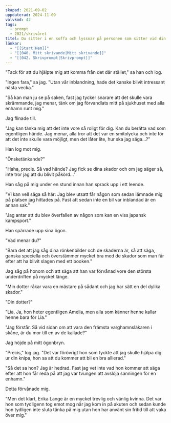 ```yaml
---
skapad: 2021-09-02
uppdaterad: 2024-11-09
valvkod: 42
tags:
  - prompt
  - 2021/skrivåret
titel: Du sitter i en soffa och lyssnar på personen som sitter vid din sida
länkar:
  - "[[Start|Hem]]"
  - "[[040. Mitt skrivande|Mitt skrivande]]"
  - "[[042. Skrivprompt|Skrivprompt]]"
---
```

"Tack för att du hjälpte mig att komma från det där stället," sa han och log.

"Ingen fara," sa jag. "Utan vår inblandning, hade det kanske blivit intressant nästa vecka."

"Så kan man ju se på saken, fast jag tycker snarare att det skulle vara skrämmande, jag menar, tänk om jag förvandlats mitt på sjukhuset med alla enhamn runt mig."

Jag flinade till.

"Jag kan tänka mig att det inte vore så roligt för dig. Kan du berätta vad som egentligen hände. Jag menar, alla tror att det var en smitolycka och inte för att det inte skulle vara möjligt, men det låter lite, hur ska jag säga...?"

Han log mot mig.

"Önsketänkande?"

"Haha, precis. Så vad hände? Jag fick se dina skador och om jag säger så, inte tror jag att du blivit påkörd..."

Han såg på mig under en stund innan han sprack upp i ett leende.

"Vi kan vell säga så här: Jag blev utsatt får någon som sedan lämnade mig på platsen jag hittades på. Fast att sedan inte en bil var inblandad är en annan sak."

"Jag antar att du blev överfallen av någon som kan en viss japansk kampsport."

Han spärrade upp sina ögon.

"Vad menar du?"

"Bara det att jag såg dina rönkenbilder och de skaderna är, så att säga, ganska speciella och överstämmer mycket bra med de skador som man får efter att ha blivit slagen med ett booken."

Jag såg på honom och att säga att han var förvånad vore den största underdriften på mycket länge.

"Min dotter råkar vara en mästare på sådant och jag har sätt en del dylika skador."

"Din dotter?"

"Lia. Ja, hon heter egentligen Amelia, men alla som känner henne kallar henne bara för Lia."

"Jag förstår. Så vid sidan om att vara den främsta varghamnsläkaren i skåne, är du mor till en av de kallade?"

Jag höjde på mitt ögonbryn.

"Precis," log jag. "Det var förövrigt hon som tyckte att jag skulle hjälpa dig ur din knipa, hon sa att du kommer att bli en bra allierad."

"Så det sa hon? Jag är hedrad. Fast jag vet inte vad hon kommer att säga efter att hon får reda på att jag var tvungen att avslöja sanningen för en enhamn."

Detta förvånade mig.

"Men det klart, Erika Lange är en mycket trevlig och vänlig kvinna. Det var hon som tydligenn tog emot mog när jag kom in på akuten och sedan kunde hon tydligen inte sluta tänka på mig utan hon har använt sin fritid till att vaka över mig."
